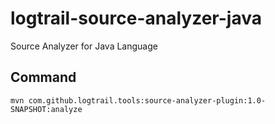 # logtrail-source-analyzer-java
Source Analyzer for Java Language
## Command ##
`mvn com.github.logtrail.tools:source-analyzer-plugin:1.0-SNAPSHOT:analyze`